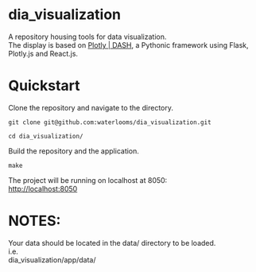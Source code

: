 # dia_visualization
A repository housing tools for data visualization.  
The display is based on [Plotly | DASH](https://dash.plotly.com/), a Pythonic framework using Flask, Plotly.js and React.js.   

# Quickstart
Clone the repository and navigate to the directory.  
```
git clone git@github.com:waterlooms/dia_visualization.git

cd dia_visualization/
```
  
Build the repository and the application.
```
make
```
  
The project will be running on localhost at 8050:  
[http://localhost:8050](http://localhost:8050)  

# NOTES:
Your data should be located in the data/ directory to be loaded.  
i.e.  
dia_visualization/app/data/